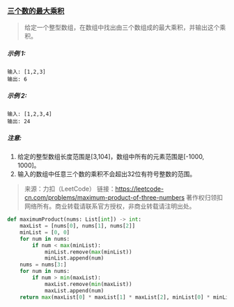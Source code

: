 ### [三个数的最大乘积](https://leetcode-cn.com/problems/maximum-product-of-three-numbers/)

> 给定一个整型数组，在数组中找出由三个数组成的最大乘积，并输出这个乘积。

##### 示例 1:

```
输入: [1,2,3]
输出: 6
```

##### 示例 2:

```
输入: [1,2,3,4]
输出: 24
```

##### 注意:

1. 给定的整型数组长度范围是[3,104]，数组中所有的元素范围是[-1000, 1000]。
2. 输入的数组中任意三个数的乘积不会超出32位有符号整数的范围。

> 来源：力扣（LeetCode）
> 链接：https://leetcode-cn.com/problems/maximum-product-of-three-numbers
> 著作权归领扣网络所有。商业转载请联系官方授权，非商业转载请注明出处。

```python
def maximumProduct(nums: List[int]) -> int:
    maxList = [nums[0], nums[1], nums[2]]
    minList = [0, 0]
    for num in nums:
        if num < max(minList):
            minList.remove(max(minList))
            minList.append(num)
    nums = nums[3:]
    for num in nums:
        if num > min(maxList):
            maxList.remove(min(maxList))
            maxList.append(num)
    return max(maxList[0] * maxList[1] * maxList[2], minList[0] * minList[1] * max(maxList))
```

